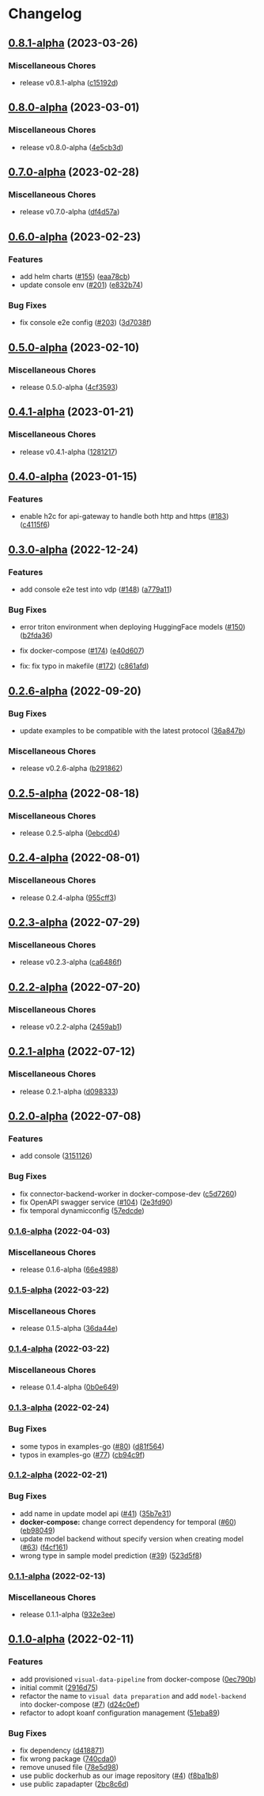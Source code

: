 # Changelog

## [0.8.1-alpha](https://github.com/instill-ai/vdp/compare/v0.8.0-alpha...v0.8.1-alpha) (2023-03-26)


### Miscellaneous Chores

* release v0.8.1-alpha ([c15192d](https://github.com/instill-ai/vdp/commit/c15192dc68c60971e2ffb76befe22d003da83c9f))

## [0.8.0-alpha](https://github.com/instill-ai/vdp/compare/v0.7.0-alpha...v0.8.0-alpha) (2023-03-01)


### Miscellaneous Chores

* release v0.8.0-alpha ([4e5cb3d](https://github.com/instill-ai/vdp/commit/4e5cb3db99e4e173e5068b087eb49eca55f32889))

## [0.7.0-alpha](https://github.com/instill-ai/vdp/compare/v0.6.0-alpha...v0.7.0-alpha) (2023-02-28)


### Miscellaneous Chores

* release v0.7.0-alpha ([df4d57a](https://github.com/instill-ai/vdp/commit/df4d57acdcd31fb9e67dd597860d7ded7ba1a19c))

## [0.6.0-alpha](https://github.com/instill-ai/vdp/compare/v0.5.0-alpha...v0.6.0-alpha) (2023-02-23)


### Features

* add helm charts ([#155](https://github.com/instill-ai/vdp/issues/155)) ([eaa78cb](https://github.com/instill-ai/vdp/commit/eaa78cbedbceb5237d051f5a31c577cafe603cd5))
* update console env ([#201](https://github.com/instill-ai/vdp/issues/201)) ([e832b74](https://github.com/instill-ai/vdp/commit/e832b74c654f612b7df64872744fe9abde42bf67))


### Bug Fixes

* fix console e2e config ([#203](https://github.com/instill-ai/vdp/issues/203)) ([3d7038f](https://github.com/instill-ai/vdp/commit/3d7038fd018b72d0823f55fa66fe1f0a4f393fa5))

## [0.5.0-alpha](https://github.com/instill-ai/vdp/compare/v0.4.1-alpha...v0.5.0-alpha) (2023-02-10)


### Miscellaneous Chores

* release 0.5.0-alpha ([4cf3593](https://github.com/instill-ai/vdp/commit/4cf3593f39cab2c29b135a8e7fb954c15fe2901e))

## [0.4.1-alpha](https://github.com/instill-ai/vdp/compare/v0.4.0-alpha...v0.4.1-alpha) (2023-01-21)


### Miscellaneous Chores

* release v0.4.1-alpha ([1281217](https://github.com/instill-ai/vdp/commit/1281217eb899e96abee48ddf37295f66f9ab9fc8))

## [0.4.0-alpha](https://github.com/instill-ai/vdp/compare/v0.3.0-alpha...v0.4.0-alpha) (2023-01-15)


### Features

* enable h2c for api-gateway to handle both http and https ([#183](https://github.com/instill-ai/vdp/issues/183)) ([c4115f6](https://github.com/instill-ai/vdp/commit/c4115f6b722738d581830490c29647654777fed8))

## [0.3.0-alpha](https://github.com/instill-ai/vdp/compare/v0.2.6-alpha...v0.3.0-alpha) (2022-12-24)


### Features

* add console e2e test into vdp ([#148](https://github.com/instill-ai/vdp/issues/148)) ([a779a11](https://github.com/instill-ai/vdp/commit/a779a11d42259923e09220df25d8006a7353026e))


### Bug Fixes

* error triton environment when deploying HuggingFace models ([#150](https://github.com/instill-ai/vdp/issues/150)) ([b2fda36](https://github.com/instill-ai/vdp/commit/b2fda36e687ed347e39d6c4e6f4448a289ca6acf))

* fix docker-compose  ([#174](https://github.com/instill-ai/vdp/issues/174)) ([e40d607](https://github.com/instill-ai/vdp/commit/e40d60789e3a93839a1ece01dea30144a0e667f9))
* fix: fix typo in makefile ([#172](https://github.com/instill-ai/vdp/issues/172)) ([c861afd](https://github.com/instill-ai/vdp/commit/c861afd991c368db15195f26dec658691cefda8c))

## [0.2.6-alpha](https://github.com/instill-ai/vdp/compare/v0.2.5-alpha...v0.2.6-alpha) (2022-09-20)


### Bug Fixes

* update examples to be compatible with the latest protocol ([36a847b](https://github.com/instill-ai/vdp/commit/36a847b57ab1725ccd22df53eb0e203e729841d8))


### Miscellaneous Chores

* release v0.2.6-alpha ([b291862](https://github.com/instill-ai/vdp/commit/b291862532d452733fd21e5942aaa82af5c14839))

## [0.2.5-alpha](https://github.com/instill-ai/vdp/compare/v0.2.4-alpha...v0.2.5-alpha) (2022-08-18)


### Miscellaneous Chores

* release 0.2.5-alpha ([0ebcd04](https://github.com/instill-ai/vdp/commit/0ebcd04c0f55689bda357e1adf33c3cfa5265d7b))

## [0.2.4-alpha](https://github.com/instill-ai/vdp/compare/v0.2.3-alpha...v0.2.4-alpha) (2022-08-01)


### Miscellaneous Chores

* release 0.2.4-alpha ([955cff3](https://github.com/instill-ai/vdp/commit/955cff388cafb3e3457fa7f7f9bdbdb425bc1306))

## [0.2.3-alpha](https://github.com/instill-ai/vdp/compare/v0.2.2-alpha...v0.2.3-alpha) (2022-07-29)


### Miscellaneous Chores

* release v0.2.3-alpha ([ca6486f](https://github.com/instill-ai/vdp/commit/ca6486f7295c68267f65a6c9430e626aa5b80118))

## [0.2.2-alpha](https://github.com/instill-ai/vdp/compare/v0.2.1-alpha...v0.2.2-alpha) (2022-07-20)


### Miscellaneous Chores

* release v0.2.2-alpha ([2459ab1](https://github.com/instill-ai/vdp/commit/2459ab1a0274450ed9ae65663dceb4a4088d141e))

## [0.2.1-alpha](https://github.com/instill-ai/vdp/compare/v0.2.0-alpha...v0.2.1-alpha) (2022-07-12)


### Miscellaneous Chores

* release 0.2.1-alpha ([d098333](https://github.com/instill-ai/vdp/commit/d0983333434fa10f5b95e9187092a0582a98e2aa))

## [0.2.0-alpha](https://github.com/instill-ai/vdp/compare/v0.1.6-alpha...v0.2.0-alpha) (2022-07-08)


### Features

* add console ([3151126](https://github.com/instill-ai/vdp/commit/315112667bba2e1ff53354ce98cf4a9254973566))


### Bug Fixes

* fix connector-backend-worker in docker-compose-dev ([c5d7260](https://github.com/instill-ai/vdp/commit/c5d7260e4942625c8c4f33086d0c19af3c3c873a))
* fix OpenAPI swagger service ([#104](https://github.com/instill-ai/vdp/issues/104)) ([2e3fd90](https://github.com/instill-ai/vdp/commit/2e3fd90e11cc54944bfed0d136f64587f3f698fa))
* fix temporal dynamicconfig ([57edcde](https://github.com/instill-ai/vdp/commit/57edcde477e56c4cc9a275a4b847f3dfff58ec32))

### [0.1.6-alpha](https://github.com/instill-ai/vdp/compare/v0.1.5-alpha...v0.1.6-alpha) (2022-04-03)


### Miscellaneous Chores

* release 0.1.6-alpha ([66e4988](https://github.com/instill-ai/vdp/commit/66e498857a67af7343096512fbf73fbc741e7611))

### [0.1.5-alpha](https://github.com/instill-ai/vdp/compare/v0.1.4-alpha...v0.1.5-alpha) (2022-03-22)


### Miscellaneous Chores

* release 0.1.5-alpha ([36da44e](https://github.com/instill-ai/vdp/commit/36da44ebd27bb8b7aa6f1fdcf39f432293501275))

### [0.1.4-alpha](https://github.com/instill-ai/vdp/compare/v0.1.3-alpha...v0.1.4-alpha) (2022-03-22)


### Miscellaneous Chores

* release 0.1.4-alpha ([0b0e649](https://github.com/instill-ai/vdp/commit/0b0e64915491aac3b3a2a6274da30bdd1a7c940d))

### [0.1.3-alpha](https://github.com/instill-ai/vdp/compare/v0.1.2-alpha...v0.1.3-alpha) (2022-02-24)


### Bug Fixes

* some typos in examples-go ([#80](https://github.com/instill-ai/vdp/issues/80)) ([d81f564](https://github.com/instill-ai/vdp/commit/d81f5649265c2deb1ff9b08fd31b2ad779450922))
* typos in examples-go ([#77](https://github.com/instill-ai/vdp/issues/77)) ([cb94c9f](https://github.com/instill-ai/vdp/commit/cb94c9fbcf3bbfa98a2f691ab50d33bfb5afd7c0))

### [0.1.2-alpha](https://github.com/instill-ai/vdp/compare/v0.1.1-alpha...v0.1.2-alpha) (2022-02-21)


### Bug Fixes

* add name in update model api ([#41](https://github.com/instill-ai/vdp/issues/41)) ([35b7e31](https://github.com/instill-ai/vdp/commit/35b7e31f8771eccf16bcd7cc36785138540c869d))
* **docker-compose:** change correct dependency for temporal ([#60](https://github.com/instill-ai/vdp/issues/60)) ([eb98049](https://github.com/instill-ai/vdp/commit/eb98049b21fe6d6e4c037234dbc6cde9cf32b325))
* update model backend without specify version when creating model ([#63](https://github.com/instill-ai/vdp/issues/63)) ([f4cf161](https://github.com/instill-ai/vdp/commit/f4cf161fa789573985b47e465fc9a30c6da9ec6c))
* wrong type in sample model prediction ([#39](https://github.com/instill-ai/vdp/issues/39)) ([523d5f8](https://github.com/instill-ai/vdp/commit/523d5f8ea1d8b00799ceb5aef183ae727069726c))

### [0.1.1-alpha](https://github.com/instill-ai/vdp/compare/v0.1.0-alpha...v0.1.1-alpha) (2022-02-13)


### Miscellaneous Chores

* release 0.1.1-alpha ([932e3ee](https://github.com/instill-ai/vdp/commit/932e3eed14d6bd672ae0f00938cc0afd7992163c))

## [0.1.0-alpha](https://github.com/instill-ai/visual-data-preparation/compare/v0.0.0-alpha...v0.1.0-alpha) (2022-02-11)


### Features

* add provisioned `visual-data-pipeline` from docker-compose ([0ec790b](https://github.com/instill-ai/visual-data-preparation/commit/0ec790b4d99aae5c99544a571b3f349f51d2ee75))
* initial commit ([2916d75](https://github.com/instill-ai/visual-data-preparation/commit/2916d757f49bf922b2582a5a598086fa79f58162))
* refactor the name to `visual data preparation` and add `model-backend` into docker-compose ([#7](https://github.com/instill-ai/visual-data-preparation/issues/7)) ([d24c0ef](https://github.com/instill-ai/visual-data-preparation/commit/d24c0efa4579d1dab122d8db3c18e976504f9399))
* refactor to adopt koanf configuration management ([51eba89](https://github.com/instill-ai/visual-data-preparation/commit/51eba893746dceb2a0f57ecb6069f72a8f74a2b3))


### Bug Fixes

* fix dependency ([d418871](https://github.com/instill-ai/visual-data-preparation/commit/d418871d04fd20dff30da8b492b740f32d7f6fcd))
* fix wrong package ([740cda0](https://github.com/instill-ai/visual-data-preparation/commit/740cda07363488c66a27563ea91d6fbe935a1f57))
* remove unused file ([78e5d98](https://github.com/instill-ai/visual-data-preparation/commit/78e5d98c44da65ec37e73a36cac2c745a4e4bc97))
* use public dockerhub as our image repository ([#4](https://github.com/instill-ai/visual-data-preparation/issues/4)) ([f8ba1b8](https://github.com/instill-ai/visual-data-preparation/commit/f8ba1b8f260f091f49dd72936e46087c68f6b42a))
* use public zapadapter ([2bc8c6d](https://github.com/instill-ai/visual-data-preparation/commit/2bc8c6dda4849c013b6b830c36cb0cebb338239d))
